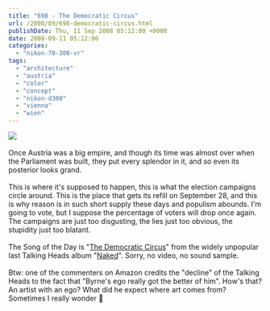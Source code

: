 ```yaml
---
title: "698 - The Democratic Circus"
url: /2008/09/698-democratic-circus.html
publishDate: Thu, 11 Sep 2008 05:12:00 +0000
date: 2008-09-11 05:12:00
categories: 
  - "nikon-70-300-vr"
tags: 
  - "architecture"
  - "austria"
  - "color"
  - "concept"
  - "nikon-d300"
  - "vienna"
  - "wien"
---
```

<a href="https://d25zfm9zpd7gm5.cloudfront.net/1200x1200/2008/20080910_085356_ps.jpg" target="_blank"><img src="https://d25zfm9zpd7gm5.cloudfront.net/0600x0600/2008/20080910_085356_ps.jpg"/></a><br/><br/>Once Austria was a big empire, and though its time was almost over when the Parliament was built, they put every splendor in it, and so even its posterior looks grand. <br/><br/>This is where it's supposed to happen, this is what the election campaigns circle around. This is the place that gets its refill on September 28, and this is why reason is in such short supply these days and populism abounds. I'm going to vote, but I suppose the percentage of voters will drop once again. The campaigns are just too disgusting, the lies just too obvious, the stupidity just too blatant.<br/><br/>The Song of the Day is "<a href="http://www.lyricstime.com/talking-heads-the-democratic-circus-lyrics.html" target="_blank">The Democratic Circus</a>" from the widely unpopular last Talking Heads album "<a href="http://www.amazon.com/Naked-Talking-Heads/dp/B000CCD0H6" target="_blank">Naked</a>". Sorry, no video, no sound sample.<br/><br/>Btw: one of the commenters on Amazon credits the "decline" of the Talking Heads to the fact that "Byrne's ego really got the better of him". How's that? An artist with an ego? What did he expect where art comes from? Sometimes I really wonder 🙂
